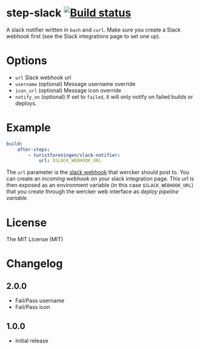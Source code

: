 # step-slack [![Build status](https://img.shields.io/wercker/ci/5541cd77771355eb4000583f.svg "Build status")](https://app.wercker.com/project/bykey/be0b458e85f974c293cf97dea2354a7c)

A slack notifier written in `bash` and `curl`. Make sure you create a Slack
webhook first (see the Slack integrations page to set one up).

# Options

- `url` Slack webhook url
- `username` (optional) Message username override
- `icon_url` (optional) Message icon override
- `notify_on` (optional) If set to `failed`, it will only notify on failed builds or deploys.

# Example

```yaml
build:
    after-steps:
        - turistforeningen/slack-notifier:
            url: $SLACK_WEBHOOK_URL
```

The `url` parameter is the [slack
webhook](https://api.slack.com/incoming-webhooks) that wercker should post to.
You can create an *incoming webhook* on your slack integration page.  This url
is then exposed as an environment variable (in this case `$SLACK_WEBHOOK_URL`)
that you create through the wercker web interface as *deploy pipeline variable*.

# License

The MIT License (MIT)

# Changelog

## 2.0.0

- Fail/Pass username
- Fail/Pass icon

## 1.0.0

- Initial release
